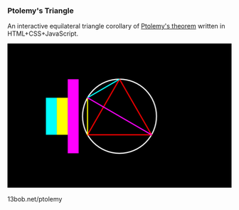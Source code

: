 ### Ptolemy's Triangle
An interactive equilateral triangle corollary of [Ptolemy's theorem](https://en.wikipedia.org/wiki/Ptolemy's_theorem#Equilateral_triangle) written in HTML+CSS+JavaScript.

![](ss.jpg)

13bob.net/ptolemy
